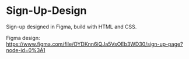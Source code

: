 # Sign-Up-Design
Sign-up designed in Figma, build with HTML and CSS. 

Figma design: https://www.figma.com/file/OYDKnn6iQJa5VsOEb3WD30/sign-up-page?node-id=0%3A1
